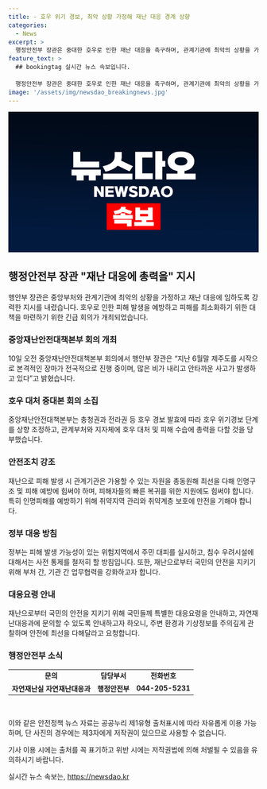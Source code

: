 ```yaml
---
title: - 호우 위기 경보, 최악 상황 가정해 재난 대응 경계 상향
categories:
  - News
excerpt: >
  행정안전부 장관은 중대한 호우로 인한 재난 대응을 촉구하며, 관계기관에 최악의 상황을 가정하고 인명구조와 피해 예방에 최선을 다할 것을 당부했다. 중대본 회의에서는 호우 대처에 모든 역량을 집중하는데, 특히 인명피해 예방을 최우선 목표로 선제적 조치를 취할 것을 강조했고, 피해가 발생한 지역은 총동원해 신속히 응급 복구하고 2차 피해를 막을 것을 주문했다. 또한 국민에게도 지역 기상정보를 확인하고 위험한 지역을 피해달라고 요청했다.
feature_text: >
  ## bookingtag 실시간 뉴스 속보입니다.

  행정안전부 장관은 중대한 호우로 인한 재난 대응을 촉구하며, 관계기관에 최악의 상황을 가정하고 인명구조와 피해 예방에 최선을 다할 것을 당부했다. 중대본 회의에서는 호우 대처에 모든 역량을 집중하는데, 특히 인명피해 예방을 최우선 목표로 선제적 조치를 취할 것을 강조했고, 피해가 발생한 지역은 총동원해 신속히 응급 복구하고 2차 피해를 막을 것을 주문했다. 또한 국민에게도 지역 기상정보를 확인하고 위험한 지역을 피해달라고 요청했다.
image: '/assets/img/newsdao_breakingnews.jpg'
---
```


<p><img src="/assets/img/newsdao_breakingnews.jpg" alt="bookingtag 속보" /></p>

<h2 data-ke-size="size26">행정안전부 장관 "재난 대응에 총력을" 지시</h2>

<p data-ke-size="size16">행안부 장관은 중앙부처와 관계기관에 최악의 상황을 가정하고 재난 대응에 임하도록 강력한 지시를 내렸습니다. 호우로 인한 피해 발생을 예방하고 피해를 최소화하기 위한 대책을 마련하기 위한 긴급 회의가 개최되었습니다.</p>

<h3>중앙재난안전대책본부 회의 개최</h3>

<p data-ke-size="size16">10일 오전 중앙재난안전대책본부 회의에서 행안부 장관은 “지난 6월말 제주도를 시작으로 본격적인 장마가 전국적으로 진행 중이며, 많은 비가 내리고 안타까운 사고가 발생하고 있다”고 밝혔습니다.</p>

<h3>호우 대처 중대본 회의 소집</h3>

<p data-ke-size="size16">중앙재난안전대책본부는 충청권과 전라권 등 호우 경보 발효에 따라 호우 위기경보 단계를 상향 조정하고, 관계부처와 지자체에 호우 대처 및 피해 수습에 총력을 다할 것을 당부했습니다.</p>

<h3>안전조치 강조</h3>

<p data-ke-size="size16">재난으로 피해 발생 시 관계기관은 가용할 수 있는 자원을 총동원해 최선을 다해 인명구조 및 피해 예방에 힘써야 하며, 피해자들의 빠른 복귀를 위한 지원에도 힘써야 합니다. 특히 인명피해를 예방하기 위해 취약지역 관리와 취약계층 보호에 만전을 기해야 합니다.</p>

<h3>정부 대응 방침</h3>

<p data-ke-size="size16">정부는 피해 발생 가능성이 있는 위험지역에서 주민 대피를 실시하고, 침수 우려시설에 대해서는 사전 통제를 철저히 할 방침입니다. 또한, 재난으로부터 국민의 안전을 지키기 위해 부처 간, 기관 간 업무협력을 강화하고자 합니다.</p>

<h3>대응요령 안내</h3>

<p data-ke-size="size16">재난으로부터 국민의 안전을 지키기 위해 국민들께 특별한 대응요령을 안내하고, 자연재난대응과에 문의할 수 있도록 안내하고자 하오니, 주변 환경과 기상정보를 주의깊게 관찰하며 안전에 최선을 다해달라고 요청합니다.</p>

<h3>행정안전부 소식</h3>

<table>
  <tr>
    <td style="text-align: center; height: 17px;"><b>문의</b></td>
    <td style="text-align: center; height: 17px;"><b>담당부서</b></td>
    <td style="text-align: center; height: 17px;"><b>전화번호</b></td>
  </tr>
  <tr>
    <td style="text-align: center; height: 17px;"><b>자연재난실 자연재난대응과</b></td>
    <td style="text-align: center; height: 17px;"><b>행정안전부</b></td>
    <td style="text-align: center; height: 17px;"><b>044-205-5231</b></td>
  </tr>
</table>

<p data-ke-size="size16">&nbsp;</p>

<p data-ke-size="size16">이와 같은 안전정책 뉴스 자료는 공공누리 제1유형 출처표시에 따라 자유롭게 이용 가능하며, 단 사진의 경우에는 제3자에게 저작권이 있으므로 사용할 수 없습니다.</p>

<p data-ke-size="size16">기사 이용 시에는 출처를 꼭 표기하고 위반 시에는 저작권법에 의해 처벌될 수 있음을 유의하시기 바랍니다.</p>
실시간 뉴스 속보는, <a href="https://newsdao.kr" rel="dofollow">https://newsdao.kr</a>


